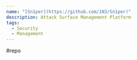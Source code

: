 ```yaml
---
name: "[Sn1per](https://github.com/1N3/Sn1per)"
description: Attack Surface Management Platform
tags:
  - Security
  - Management
---
```

#repo